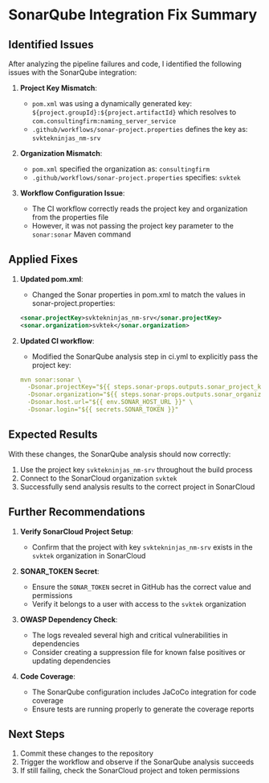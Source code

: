 # SonarQube Integration Fix Summary

## Identified Issues

After analyzing the pipeline failures and code, I identified the following issues with the SonarQube integration:

1. **Project Key Mismatch**:
   - `pom.xml` was using a dynamically generated key: `${project.groupId}:${project.artifactId}` which resolves to `com.consultingfirm:naming_server_service`
   - `.github/workflows/sonar-project.properties` defines the key as: `svktekninjas_nm-srv`

2. **Organization Mismatch**:
   - `pom.xml` specified the organization as: `consultingfirm`
   - `.github/workflows/sonar-project.properties` specifies: `svktek`

3. **Workflow Configuration Issue**:
   - The CI workflow correctly reads the project key and organization from the properties file
   - However, it was not passing the project key parameter to the `sonar:sonar` Maven command

## Applied Fixes

1. **Updated pom.xml**: 
   - Changed the Sonar properties in pom.xml to match the values in sonar-project.properties:
   ```xml
   <sonar.projectKey>svktekninjas_nm-srv</sonar.projectKey>
   <sonar.organization>svktek</sonar.organization>
   ```

2. **Updated CI workflow**:
   - Modified the SonarQube analysis step in ci.yml to explicitly pass the project key:
   ```yaml
   mvn sonar:sonar \
     -Dsonar.projectKey="${{ steps.sonar-props.outputs.sonar_project_key }}" \
     -Dsonar.organization="${{ steps.sonar-props.outputs.sonar_organization }}" \
     -Dsonar.host.url="${{ env.SONAR_HOST_URL }}" \
     -Dsonar.login="${{ secrets.SONAR_TOKEN }}"
   ```

## Expected Results

With these changes, the SonarQube analysis should now correctly:
1. Use the project key `svktekninjas_nm-srv` throughout the build process
2. Connect to the SonarCloud organization `svktek`
3. Successfully send analysis results to the correct project in SonarCloud

## Further Recommendations

1. **Verify SonarCloud Project Setup**:
   - Confirm that the project with key `svktekninjas_nm-srv` exists in the `svktek` organization in SonarCloud

2. **SONAR_TOKEN Secret**:
   - Ensure the `SONAR_TOKEN` secret in GitHub has the correct value and permissions
   - Verify it belongs to a user with access to the `svktek` organization

3. **OWASP Dependency Check**:
   - The logs revealed several high and critical vulnerabilities in dependencies
   - Consider creating a suppression file for known false positives or updating dependencies

4. **Code Coverage**:
   - The SonarQube configuration includes JaCoCo integration for code coverage
   - Ensure tests are running properly to generate the coverage reports

## Next Steps

1. Commit these changes to the repository
2. Trigger the workflow and observe if the SonarQube analysis succeeds
3. If still failing, check the SonarCloud project and token permissions